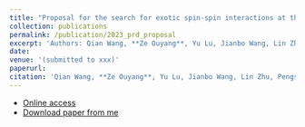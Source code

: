 ```yaml
---
title: "Proposal for the search for exotic spin-spin interactions at the micrometer scale using functionalized cantilever force sensors"
collection: publications
permalink: /publication/2023_prd_proposal
excerpt: 'Authors: Qian Wang, **Ze Ouyang**, Yu Lu, Jianbo Wang, Lin Zhu, Pengshun Luo<sup>*</sup>.'
date: 
venue: '(submitted to xxx)'  
paperurl: 
citation: 'Qian Wang, **Ze Ouyang**, Yu Lu, Jianbo Wang, Lin Zhu, Pengshun Luo. (202x). <i>xxxx</i>. xxx(xxx).'
---
```


* [Online access](xxx)  
* [Download paper from me](xxx)  
